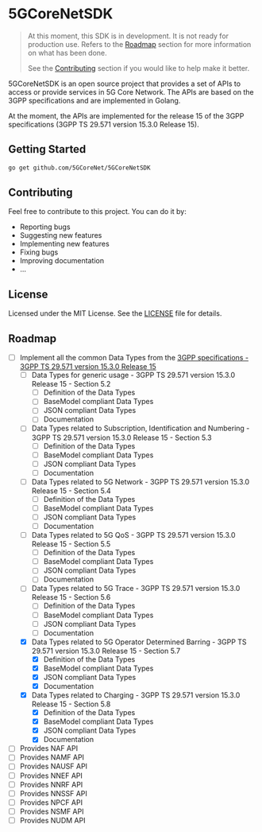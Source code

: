 # 5GCoreNetSDK

> At this moment, this SDK is in development. It is not ready for production use.
> Refers to the [Roadmap](#roadmap) section for more information on what has been done.
> 
> See the [Contributing](#contributing) section if you would like to help
> make it better.

5GCoreNetSDK is an open source project that provides a set of APIs to access or provide services in 5G Core Network. The APIs are based on the 3GPP specifications and are implemented in Golang.

At the moment, the APIs are implemented for the release 15 of the 3GPP specifications (3GPP TS 29.571 version 15.3.0 Release 15). 

## Getting Started

```bash
go get github.com/5GCoreNet/5GCoreNetSDK
```


## Contributing
Feel free to contribute to this project. You can do it by:
- Reporting bugs
- Suggesting new features
- Implementing new features
- Fixing bugs
- Improving documentation
- ...

## License
Licensed under the MIT License. See the [LICENSE](LICENSE) file for details.

## Roadmap

- [ ] Implement all the common Data Types from the [3GPP specifications - 3GPP TS 29.571 version 15.3.0 Release 15](https://www.etsi.org/deliver/etsi_ts/129500_129599/129571/15.03.00_60/ts_129571v150300p.pdf)
    - [ ] Data Types for generic usage - 3GPP TS 29.571 version 15.3.0 Release 15 - Section 5.2
        - [ ] Definition of the Data Types
        - [ ] BaseModel compliant Data Types
        - [ ] JSON compliant Data Types
        - [ ] Documentation
    - [ ] Data Types related to Subscription, Identification and Numbering - 3GPP TS 29.571 version 15.3.0 Release 15 - Section 5.3
        - [ ] Definition of the Data Types
        - [ ] BaseModel compliant Data Types
        - [ ] JSON compliant Data Types
        - [ ] Documentation
    - [ ] Data Types related to 5G Network - 3GPP TS 29.571 version 15.3.0 Release 15 - Section 5.4
        - [ ] Definition of the Data Types
        - [ ] BaseModel compliant Data Types
        - [ ] JSON compliant Data Types
        - [ ] Documentation
    - [ ] Data Types related to 5G QoS - 3GPP TS 29.571 version 15.3.0 Release 15 - Section 5.5
        - [ ] Definition of the Data Types
        - [ ] BaseModel compliant Data Types
        - [ ] JSON compliant Data Types
        - [ ] Documentation
    - [ ] Data Types related to 5G Trace - 3GPP TS 29.571 version 15.3.0 Release 15 - Section 5.6
        - [ ] Definition of the Data Types
        - [ ] BaseModel compliant Data Types
        - [ ] JSON compliant Data Types
        - [ ] Documentation
    - [x] Data Types related to 5G Operator Determined Barring - 3GPP TS 29.571 version 15.3.0 Release 15 - Section 5.7
        - [x] Definition of the Data Types
        - [x] BaseModel compliant Data Types
        - [x] JSON compliant Data Types
        - [x] Documentation
    - [x] Data Types related to Charging - 3GPP TS 29.571 version 15.3.0 Release 15 - Section 5.8
        - [x] Definition of the Data Types
        - [x] BaseModel compliant Data Types
        - [x] JSON compliant Data Types
        - [x] Documentation
- [ ] Provides NAF API
- [ ] Provides NAMF API
- [ ] Provides NAUSF API
- [ ] Provides NNEF API
- [ ] Provides NNRF API
- [ ] Provides NNSSF API
- [ ] Provides NPCF API
- [ ] Provides NSMF API
- [ ] Provides NUDM API

